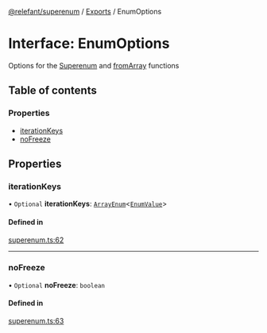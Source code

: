 [@relefant/superenum](../API.md) / [Exports](../modules.md) / EnumOptions

# Interface: EnumOptions

Options for the [Superenum](Superenum.md) and [fromArray](Superenum.md#fromArray) functions

## Table of contents

### Properties

- [iterationKeys](EnumOptions.md#iterationKeys)
- [noFreeze](EnumOptions.md#noFreeze)

## Properties

### iterationKeys

• `Optional` **iterationKeys**: [`ArrayEnum`](../modules.md#ArrayEnum)<[`EnumValue`](../modules.md#EnumValue)\>

#### Defined in

[superenum.ts:62](https://github.com/relefant/superenum/blob/2155acf/src/superenum.ts#L62)

___

### noFreeze

• `Optional` **noFreeze**: `boolean`

#### Defined in

[superenum.ts:63](https://github.com/relefant/superenum/blob/2155acf/src/superenum.ts#L63)
